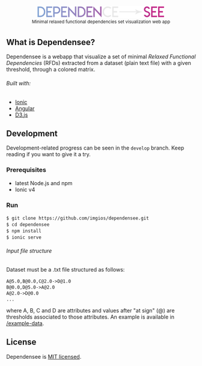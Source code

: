 <p align="center">
  <!-- <i>DEPENDENSEE</i>
  <br/><span>&#9783;</span> <span>&#10141;</span> :bar_chart:-->
  <img src="https://raw.githubusercontent.com/imgios/imgios.github.io/master/images/logo_dependensee.png">
  <br/><sup>Minimal relaxed functional dependencies set visualization web app</sup>
</p>

## What is Dependensee?
Dependensee is a webapp that visualize a set of minimal *Relaxed Functional Dependencies* (RFDs) extracted from a dataset (plain text file) with a given threshold, through a colored matrix. 

###### Built with:
* [Ionic](https://ionicframework.com/)
* [Angular](https://angular.io/)
* [D3.js](https://d3js.org/)

## Development
Development-related progress can be seen in the `develop` branch. Keep reading if you want to give it a try.

### Prerequisites
- latest Node.js and npm
- Ionic v4

### Run
```bash
$ git clone https://github.com/imgios/dependensee.git
$ cd dependensee
$ npm install
$ ionic serve
```
###### Input file structure
Dataset must be a .txt file structured as follows:
```
A@5.0,B@0.0,C@2.0->D@1.0
B@0.0,D@5.0->A@2.0
A@2.0->D@0.0
...
```
where A, B, C and D are attributes and values after "at sign" (@) are thresholds associated to those attributes. An example is available in [/example-data](./example-data).

## License
Dependensee is [MIT licensed](./LICENSE).
